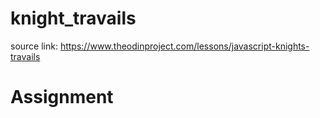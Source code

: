 # knight_travails

source link: https://www.theodinproject.com/lessons/javascript-knights-travails

<h1>Assignment<h1>
